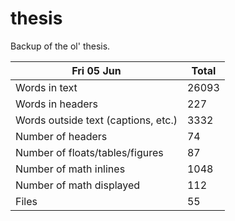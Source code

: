 thesis
======
Backup of the ol' thesis.

Fri 05 Jun | Total
---|---
Words in text| 26093
Words in headers| 227
Words outside text (captions, etc.)| 3332
Number of headers| 74
Number of floats/tables/figures| 87
Number of math inlines| 1048
Number of math displayed| 112
Files| 55

